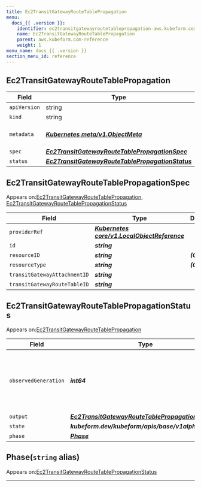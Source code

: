```yaml
---
title: Ec2TransitGatewayRouteTablePropagation
menu:
  docs_{{ .version }}:
    identifier: ec2transitgatewayroutetablepropagation-aws.kubeform.com
    name: Ec2TransitGatewayRouteTablePropagation
    parent: aws.kubeform.com-reference
    weight: 1
menu_name: docs_{{ .version }}
section_menu_id: reference
---
```


## Ec2TransitGatewayRouteTablePropagation
| Field | Type | Description |
| ------ | ----- | ----------- |
| `apiVersion` | string | `aws.kubeform.com/v1alpha1` |
|    `kind` | string | `Ec2TransitGatewayRouteTablePropagation` |
| `metadata` | ***[Kubernetes meta/v1.ObjectMeta](https://kubernetes.io/docs/reference/generated/kubernetes-api/v1.13/#objectmeta-v1-meta)***|Refer to the Kubernetes API documentation for the fields of the `metadata` field.|
| `spec` | ***[Ec2TransitGatewayRouteTablePropagationSpec](#ec2transitgatewayroutetablepropagationspec)***||
| `status` | ***[Ec2TransitGatewayRouteTablePropagationStatus](#ec2transitgatewayroutetablepropagationstatus)***||
## Ec2TransitGatewayRouteTablePropagationSpec

Appears on:[Ec2TransitGatewayRouteTablePropagation](#ec2transitgatewayroutetablepropagation), [Ec2TransitGatewayRouteTablePropagationStatus](#ec2transitgatewayroutetablepropagationstatus)

| Field | Type | Description |
| ------ | ----- | ----------- |
| `providerRef` | ***[Kubernetes core/v1.LocalObjectReference](https://kubernetes.io/docs/reference/generated/kubernetes-api/v1.13/#localobjectreference-v1-core)***||
| `id` | ***string***||
| `resourceID` | ***string***| ***(Optional)*** |
| `resourceType` | ***string***| ***(Optional)*** |
| `transitGatewayAttachmentID` | ***string***||
| `transitGatewayRouteTableID` | ***string***||
## Ec2TransitGatewayRouteTablePropagationStatus

Appears on:[Ec2TransitGatewayRouteTablePropagation](#ec2transitgatewayroutetablepropagation)

| Field | Type | Description |
| ------ | ----- | ----------- |
| `observedGeneration` | ***int64***| ***(Optional)*** Resource generation, which is updated on mutation by the API Server.|
| `output` | ***[Ec2TransitGatewayRouteTablePropagationSpec](#ec2transitgatewayroutetablepropagationspec)***| ***(Optional)*** |
| `state` | ***kubeform.dev/kubeform/apis/base/v1alpha1.State***| ***(Optional)*** |
| `phase` | ***[Phase](#phase)***| ***(Optional)*** |
## Phase(`string` alias)

Appears on:[Ec2TransitGatewayRouteTablePropagationStatus](#ec2transitgatewayroutetablepropagationstatus)

---
